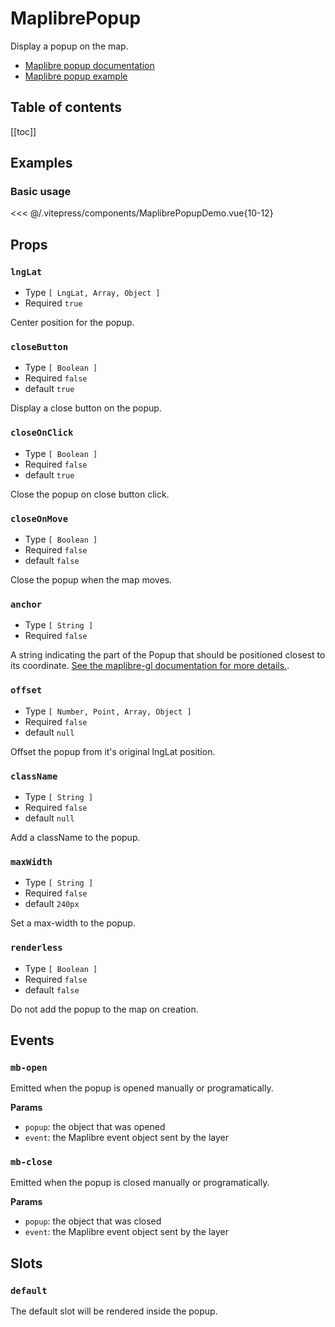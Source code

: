 <script setup>
  import { MaplibrePopupDemo } from '../../.vitepress/components/index.js';
</script>

# MaplibrePopup

Display a popup on the map.

- [Maplibre popup documentation](https://maplibre.org/maplibre-gl-js/docs/API/classes/Popup/)
- [Maplibre popup example](maplibre.org/maplibre-gl-js/docs/examples/popup/)


<h2>Table of contents</h2>

[[toc]]

## Examples

### Basic usage

<ClientOnly>
  <MaplibrePopupDemo />
</ClientOnly>

<<< @/.vitepress/components/MaplibrePopupDemo.vue{10-12}


## Props

### `lngLat`

- Type `[ LngLat, Array, Object ]`
- Required `true`

Center position for the popup.

### `closeButton`

- Type `[ Boolean ]`
- Required `false`
- default `true`

Display a close button on the popup.

### `closeOnClick`

- Type `[ Boolean ]`
- Required `false`
- default `true`

Close the popup on close button click.

### `closeOnMove`

- Type `[ Boolean ]`
- Required `false`
- default `false`

Close the popup when the map moves.

### `anchor`

- Type `[ String ]`
- Required `false`

A string indicating the part of the Popup that should be positioned closest to its coordinate. [See the maplibre-gl documentation for more details.](https://maplibre.org/maplibre-gl-js/docs/API/classes/Popup/).

### `offset`

- Type `[ Number, Point, Array, Object ]`
- Required `false`
- default `null`

Offset the popup from it's original lngLat position.

### `className`

- Type `[ String ]`
- Required `false`
- default `null`

Add a className to the popup.

### `maxWidth`

- Type `[ String ]`
- Required `false`
- default `240px`

Set a max-width to the popup.

### `renderless`

- Type `[ Boolean ]`
- Required `false`
- default `false`

Do not add the popup to the map on creation.

## Events

### `mb-open`

Emitted when the popup is opened manually or programatically.

**Params**
- `popup`: the object that was opened
- `event`: the Maplibre event object sent by the layer

### `mb-close`

Emitted when the popup is closed manually or programatically.

**Params**
- `popup`: the object that was closed
- `event`: the Maplibre event object sent by the layer

## Slots

### `default`

The default slot will be rendered inside the popup.

